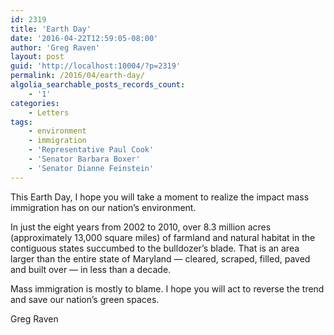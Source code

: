 ```yaml
---
id: 2319
title: 'Earth Day'
date: '2016-04-22T12:59:05-08:00'
author: 'Greg Raven'
layout: post
guid: 'http://localhost:10004/?p=2319'
permalink: /2016/04/earth-day/
algolia_searchable_posts_records_count:
    - '1'
categories:
    - Letters
tags:
    - environment
    - immigration
    - 'Representative Paul Cook'
    - 'Senator Barbara Boxer'
    - 'Senator Dianne Feinstein'
---
```


This Earth Day, I hope you will take a moment to realize the impact mass immigration has on our nation’s environment.

In just the eight years from 2002 to 2010, over 8.3 million acres (approximately 13,000 square miles) of farmland and natural habitat in the contiguous states succumbed to the bulldozer’s blade. That is an area larger than the entire state of Maryland — cleared, scraped, filled, paved and built over — in less than a decade.

Mass immigration is mostly to blame. I hope you will act to reverse the trend and save our nation’s green spaces.

Greg Raven